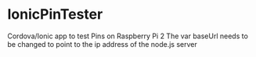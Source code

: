 # IonicPinTester
Cordova/Ionic app to test Pins on Raspberry Pi 2
The var baseUrl needs to be changed to point to the ip address of the node.js server 
